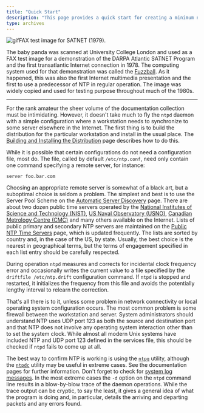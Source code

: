 ```yaml
---
title: "Quick Start"
description: "This page provides a quick start for creating a minimum ntpd configuration that allows a system to synchronize to an external NTP server."
type: archives
---
```


![gif](/documentation/pic/panda.gif)FAX test image for SATNET (1979).

The baby panda was scanned at University College London and used as a FAX test image for a demonstration of the DARPA Atlantic SATNET Program and the first transatlantic Internet connection in 1978. The computing system used for that demonstration was called the [Fuzzball](/reflib/papers/fuzz.pdf). As it happened, this was also the first Internet multimedia presentation and the first to use a predecessor of NTP in regular operation. The image was widely copied and used for testing purpose throughout much of the 1980s.

* * *

For the rank amateur the sheer volume of the documentation collection must be intimidating. However, it doesn't take much to fly the <code>ntpd</code> daemon with a simple configuration where a workstation needs to synchronize to some server elsewhere in the Internet. The first thing is to build the distribution for the particular workstation and install in the usual place. The [Building and Installing the Distribution](/documentation/4.2.8-series/build/) page describes how to do this.

While it is possible that certain configurations do not need a configuration file, most do. The file, called by default <code>/etc/ntp.conf</code>, need only contain one command specifying a remote server, for instance:

`server foo.bar.com`

Choosing an appropriate remote server is somewhat of a black art, but a suboptimal choice is seldom a problem. The simplest and best is to use the Server Pool Scheme on the [Automatic Server Discovery](/documentation/4.2.8-series/discover/) page. There are about two dozen public time servers operated by the [National Institutes of Science and Technology (NIST)](https://tf.nist.gov/tf-cgi/servers.cgi), [US Naval Observatory (USNO)](https://www.cnmoc.usff.navy.mil/Organization/United-States-Naval-Observatory/Precise-Time-Department/Network-Time-Protocol-NTP/), [Canadian Metrology Centre (CMC)](https://nrc.canada.ca/en/certifications-evaluations-standards/canadas-official-time/network-time-protocol-ntp/) and many others available on the Internet. Lists of public primary and secondary NTP servers are maintained on the [Public NTP Time Servers](https://support.ntp.org/bin/view/Servers/WebHome) page, which is updated frequently. The lists are sorted by country and, in the case of the US, by state. Usually, the best choice is the nearest in geographical terms, but the terms of engagement specified in each list entry should be carefully respected.

During operation <code>ntpd</code> measures and corrects for incidental clock frequency error and occasionally writes the current value to a file specified by the `driftfile /etc/ntp.drift` configuration command. If <code>ntpd</code> is stopped and restarted, it initializes the frequency from this file and avoids the potentially lengthy interval to relearn the correction.

That's all there is to it, unless some problem in network connectivity or local operating system configuration occurs. The most common problem is some firewall between the workstation and server. System administrators should understand NTP uses UDP port 123 as both the source and destination port and that NTP does not involve any operating system interaction other than to set the system clock. While almost all modern Unix systems have included NTP and UDP port 123 defined in the services file, this should be checked if <code>ntpd</code> fails to come up at all.

The best way to confirm NTP is working is using the [<code>ntpq</code>](/documentation/4.2.8-series/ntpq/) utility, although the [<code>ntpdc</code>](/documentation/4.2.8-series/ntpdc/) utility may be useful in extreme cases. See the documentation pages for further information. Don't forget to check for [system log messages](/documentation/4.2.8-series/msyslog/). In the most extreme cases the <code>-d</code> option on the <code>ntpd</code> command line results in a blow-by-blow trace of the daemon operations. While the trace output can be cryptic, to say the least, it gives a general idea of what the program is doing and, in particular, details the arriving and departing packets and any errors found.

